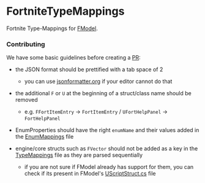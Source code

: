 # FortniteTypeMappings

Fortnite Type-Mappings for [FModel](https://github.com/iAmAsval/FModel).

### Contributing

We have some basic guidelines before creating a [PR](https://github.com/FabianFG/FortniteTypeMappings/pulls):

- the JSON format should be prettified with a tab space of 2
    - you can use [jsonformatter.org](https://jsonformatter.org/) if your editor cannot do that

- the additional `F` or `U` at the beginning of a struct/class name should be removed
    - e.g. `FFortItemEntry` -> `FortItemEntry` / `UFortHelpPanel` -> `FortHelpPanel`

- EnumProperties should have the right `enumName` and their values added in the [EnumMappings](https://github.com/FabianFG/FortniteTypeMappings/blob/master/EnumMappings.json) file

- engine/core structs such as `FVector` should not be added as a key in the [TypeMappings](https://github.com/FabianFG/FortniteTypeMappings/blob/master/TypeMappings.json) file as they are parsed sequentially
    - if you are not sure if FModel already has support for them, you can check if its present in FModel's [UScriptStruct.cs](https://github.com/iAmAsval/FModel/blob/master/FModel/PakReader/Parsers/Objects/UScriptStruct.cs) file